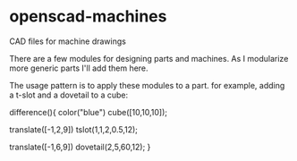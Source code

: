 # openscad-machines
CAD files for machine drawings

There are a few modules for designing parts and machines. As I modularize more generic parts I'll add them here.

The usage pattern is to apply these modules to a part. for example, adding a t-slot and a dovetail to a cube:

difference(){
color("blue")
cube([10,10,10]);

translate([-1,2,9])
tslot(1,1,2,0.5,12);

translate([-1,6,9])
dovetail(2,5,60,12);
}
